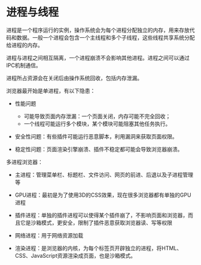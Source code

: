 # 进程与线程

进程是一个程序运行的实例，操作系统会为每个进程分配独立的内存，用来存放代码和数据。一般一个进程会包含一个主线程和多个子线程，这些线程共享系统分配给进程的内存。

进程与进程之间相互隔离，一个进程崩溃不会影响其他进程。进程之间可以通过IPC机制通信。

进程所占资源会在关闭后由操作系统回收，包括内存泄漏。

浏览器最开始是单进程，有以下隐患：

  - 性能问题
    - 可能导致页面内存泄漏：一个页面关闭，内存可能不完全回收；
    - 一个线程可能运行多个模块，某个模块可能阻塞其他任务执行。

  - 安全性问题：有些插件可能运行恶意脚本，利用漏洞来获取页面权限。

  - 稳定性问题：页面渲染引擎崩溃、插件不稳定都可能会导致浏览器崩溃。

多进程浏览器：

  - 主进程：管理菜单栏、标题栏、文件访问、网页的前进、后退以及子进程管理等

  - GPU进程：最初是为了使用3D的CSS效果，现在很多浏览器都有单独的GPU进程

  - 插件进程：单独的插件进程可以使得某个插件崩了，不影响页面和浏览器，而且它是沙箱模式，更安全，限制了插件恶意获取浏览器读、写等权限

  - 网络进程：用于网络资源加载

  - 渲染进程：是浏览器的内核，为每个标签页开辟独立的进程，将HTML、CSS、JavaScript资源渲染成页面，也是沙箱模式。